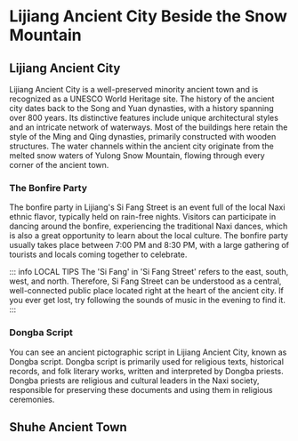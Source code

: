 # Lijiang Ancient City Beside the Snow Mountain

## Lijiang Ancient City

Lijiang Ancient City is a well-preserved minority ancient town and is recognized as a UNESCO World Heritage site. The history of the ancient city dates back to the Song and Yuan dynasties, with a history spanning over 800 years. Its distinctive features include unique architectural styles and an intricate network of waterways. Most of the buildings here retain the style of the Ming and Qing dynasties, primarily constructed with wooden structures. The water channels within the ancient city originate from the melted snow waters of Yulong Snow Mountain, flowing through every corner of the ancient town.

<YouTube link="https://youtu.be/UI5kl3ynt_k?si=Mwt4-jG_nKwsnur3&t=69">
<template #cover><img src="../../assets/youtube/chinese-hospitality-left-us-speechless.jpg" alt="Chinese Hospitality Left us Speechless" /></template>
<template #title>Chinese Hospitality Left us Speechless</template>
<template #author>Two Mad Explorers</template>
<template #description>Today we are exploring the real Lijiang in Yunnan. We meet some incredibly friendly locals and have a good laugh with them.</template>
</YouTube>

<YouTube link="https://youtu.be/aZTqN-jM2Iw?si=poiEh1VXmFoIxD-4">
<template #cover><img src="../../assets/youtube/beyond-the-trip-viaggio-atemppo.jpg" alt="Beyond The Trip" /></template>
<template #title>Beyond The Trip - Viaggio a Tempo Indeterminato</template>
<template #author>Two Mad Explorers</template>
<template #description>Ci sono molti stereotipi sulla Cina e sui suoi abitanti. Oggi andiamo a vedere se quelli più comuni sono veri o falsi. E mentre facciamo queste ricerche, rimaniamo sconvolti da Lijiang e da quello che vediamo.</template>
</YouTube>

### The Bonfire Party

The bonfire party in Lijiang's Si Fang Street is an event full of the local Naxi ethnic flavor, typically held on rain-free nights. Visitors can participate in dancing around the bonfire, experiencing the traditional Naxi dances, which is also a great opportunity to learn about the local culture. The bonfire party usually takes place between 7:00 PM and 8:30 PM, with a large gathering of tourists and locals coming together to celebrate.

<YouTube link="https://youtu.be/I-qrZymMzoo?si=Wwhk63wI8F8pC64p">
<template #title>Bonfire Hit Jump Dance Party of Dali March Street Ethnic Festival, Yunnan, China</template>
<template #author>Chao's Travel Log 超思旅行日志</template>
<template #description>Bonfire Hit Jump Dance Party
Dali March Street Ethnic Festival</template>
</YouTube>

::: info LOCAL TIPS
The 'Si Fang' in 'Si Fang Street' refers to the east, south, west, and north. Therefore, Si Fang Street can be understood as a central, well-connected public place located right at the heart of the ancient city. If you ever get lost, try following the sounds of music in the evening to find it.
:::

### Dongba Script

You can see an ancient pictographic script in Lijiang Ancient City, known as Dongba script. Dongba script is primarily used for religious texts, historical records, and folk literary works, written and interpreted by Dongba priests. Dongba priests are religious and cultural leaders in the Naxi society, responsible for preserving these documents and using them in religious ceremonies.

<YouTube link="https://youtu.be/bPcIqGPF5Kg?si=UQZKvbGBk0wSSt2d">
<template #cover><img src="../../assets//youtube//discover-a-place-you-wont-expect-in-china.jpg" alt="Lijiang" /></template>
<template #title>اكتشفت مكان ماتتوقعه بالصين ! - Lijiang</template>
<template #author>Ahmed Alshammari</template>
<template #description></template>
</YouTube>

## Shuhe Ancient Town
